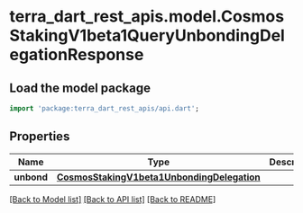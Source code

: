 # terra_dart_rest_apis.model.CosmosStakingV1beta1QueryUnbondingDelegationResponse

## Load the model package
```dart
import 'package:terra_dart_rest_apis/api.dart';
```

## Properties
Name | Type | Description | Notes
------------ | ------------- | ------------- | -------------
**unbond** | [**CosmosStakingV1beta1UnbondingDelegation**](CosmosStakingV1beta1UnbondingDelegation.md) |  | [optional] 

[[Back to Model list]](../README.md#documentation-for-models) [[Back to API list]](../README.md#documentation-for-api-endpoints) [[Back to README]](../README.md)


